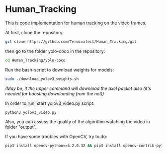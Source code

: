 # Human_Tracking
This is code implementation for human tracking on the video frames.

At first, clone the repository:
```bash
git clone https://github.com/Terminateit/Human_Tracking.git
```

then go to the folder yolo-coco in the repository:

```bash
cd Human_Tracking/yolo-coco
```

Run the bash-script to download weights for models:

```bash
sudo ./download_yolov3_weights.sh
```
*(May be, it the upper command will download the axel packet also (it's needed for boosting downloading from the net))*

In order to run, start yolov3_video.py script:

```bash
python3 yolov3_video.py
```

Also, you can assess the quality of the algorithm watching the video in folder "output".

 If you have some troubles with OpenCV, try to do:

```bash
pip3 install opencv-python==4.2.0.32 && pip3 install opencv-contrib-python==4.2.0.32
```
